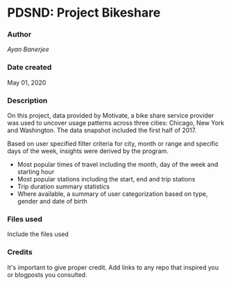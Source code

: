 # PDSND: Project Bikeshare

### Author
_Ayan Banerjee_

### Date created
May 01, 2020

### Description
On this project, data provided by Motivate, a bike share service provider was used to uncover usage patterns across three cities: Chicago, New York and Washington. The data snapshot included the first half of 2017.

Based on user specified filter criteria for city, month or range and specific days of the week, insights were derived by the program.
- Most popular times of travel including the month, day of the week and starting hour
- Most popular stations including the start, end and trip stations
- Trip duration summary statistics
- Where available, a summary of user categorization based on type, gender and date of birth

### Files used
Include the files used

### Credits
It's important to give proper credit. Add links to any repo that inspired you or blogposts you consulted.
